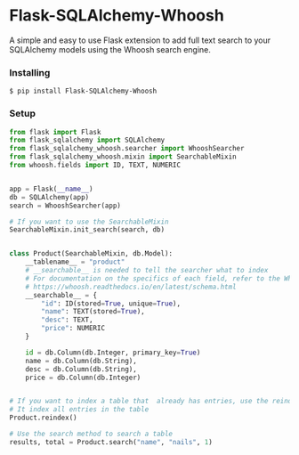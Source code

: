 # Flask-SQLAlchemy-Whoosh
A simple and easy to use Flask extension to add full text search to your SQLAlchemy models using the Whoosh search engine.

### Installing
`$ pip install Flask-SQLAlchemy-Whoosh`

### Setup
```python
from flask import Flask
from flask_sqlalchemy import SQLAlchemy
from flask_sqlalchemy_whoosh.searcher import WhooshSearcher
from flask_sqlalchemy_whoosh.mixin import SearchableMixin
from whoosh.fields import ID, TEXT, NUMERIC


app = Flask(__name__)
db = SQLAlchemy(app)
search = WhooshSearcher(app)

# If you want to use the SearchableMixin
SearchableMixin.init_search(search, db)


class Product(SearchableMixin, db.Model):
    __tablename__ = "product"
    # __searchable__ is needed to tell the searcher what to index
    # For documentation on the specifics of each field, refer to the Whoosh documentation
    # https://whoosh.readthedocs.io/en/latest/schema.html
    __searchable__ = {
        "id": ID(stored=True, unique=True),
        "name": TEXT(stored=True),
        "desc": TEXT,
        "price": NUMERIC
    }

    id = db.Column(db.Integer, primary_key=True)
    name = db.Column(db.String),
    desc = db.Column(db.String),
    price = db.Column(db.Integer)


# If you want to index a table that  already has entries, use the reindex method
# It index all entries in the table
Product.reindex()

# Use the search method to search a table
results, total = Product.search("name", "nails", 1)
```




